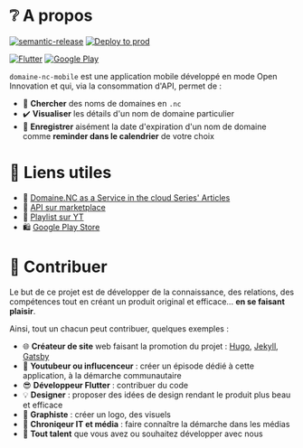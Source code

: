 # ❔ A propos

[![semantic-release](https://img.shields.io/badge/%20%20%F0%9F%93%A6%F0%9F%9A%80-semantic--release-e10079.svg)](https://github.com/semantic-release/semantic-release)
[![Deploy to prod](https://github.com/lschaeffer313/domaine-nc-mobile/actions/workflows/deploy_to_prod.yml/badge.svg)](https://github.com/lschaeffer313/domaine-nc-mobile/actions/workflows/deploy_to_prod.yml)

[![Flutter](https://img.shields.io/badge/Flutter-02569B?style=for-the-badge&logo=flutter&logoColor=white)](https://flutter.dev)
[![Google Play](https://img.shields.io/badge/Google_Play-414141?style=for-the-badge&logo=google-play&logoColor=white)](https://play.google.com/store/apps/details?id=nc.laurent.domaine_nc_mobile)

`domaine-nc-mobile` est une application mobile développé en mode Open Innovation et qui,
via la consommation d'API, permet de : 

- 🔎 **Chercher** des noms de domaines en `.nc`
- ✔️ **Visualiser** les détails d'un nom de domaine particulier
- 🔔 **Enregistrer** aisément la date d'expiration d'un nom de domaine comme **reminder dans le calendrier** de votre choix

# 🔖 Liens utiles

- 📝 [Domaine.NC as a Service in the cloud Series' Articles](https://dev.to/adriens/series/18166)
- 🛒 [API sur marketplace](https://rapidapi.com/opt-nc-opt-nc-default/api/domaine-nc/details)
- 🍿 [Playlist sur YT](https://youtube.com/playlist?list=PL7GdrgVAWcDilGJGeNuVdvCM-lSmt5DNT)
- 🛍️ [Google Play Store](https://play.google.com/store/apps/details?id=nc.laurent.domaine_nc_mobile)

# 👐 Contribuer

Le but de ce projet est de développer de la connaissance, des relations, des compétences tout
en créant un produit original et efficace... **en se faisant plaisir**.

Ainsi, tout un chacun peut contribuer, quelques exemples : 

- 🌐 **Créateur de site** web faisant la promotion du projet : [Hugo](https://gohugo.io/), [Jekyll](https://jekyllrb.com/), [Gatsby](https://www.gatsbyjs.com/docs/glossary/static-site-generator/)
- 🎦 **Youtubeur ou influcenceur** : créer un épisode dédié à cette application, à la démarche communautaire
- 😎 **Développeur Flutter** : contribuer du code
- 💡 **Designer** : proposer des idées de design rendant le produit plus beau et efficace
- 🎨 **Graphiste** : créer un logo, des visuels
- 📰 **Chroniqeur IT et média** : faire connaître la démarche dans les médias
- 🌟 **Tout talent** que vous avez ou souhaitez développer avec nous
